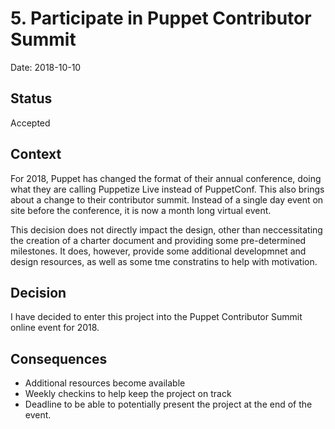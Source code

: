 # 5. Participate in Puppet Contributor Summit

Date: 2018-10-10

## Status

Accepted

## Context

For 2018, Puppet has changed the format of their annual conference, doing what they are calling Puppetize Live instead of PuppetConf.  This also brings about a change to their contributor summit.  Instead of a single day event on site before the conference, it is now a month long virtual event.

This decision does not directly impact the design, other than neccessitating the creation of a charter document and providing some pre-determined milestones. It does, however, provide some additional developmnet and design resources, as well as some tme constratins to help with motivation.

## Decision

I have decided to enter this project into the Puppet Contributor Summit online event for 2018.

## Consequences

* Additional resources become available
* Weekly checkins to help keep the project on track
* Deadline to be able to potentially present the project at the end of the event.
